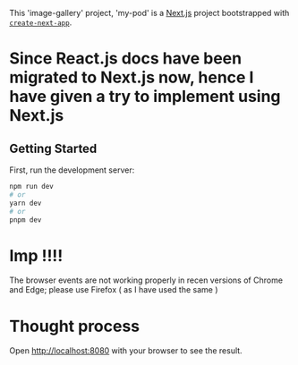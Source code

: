 This 'image-gallery' project, 'my-pod' is a [Next.js](https://nextjs.org/) project bootstrapped with [`create-next-app`](https://github.com/vercel/next.js/tree/canary/packages/create-next-app).

# Since React.js docs have been migrated to Next.js now, hence I have given a try to implement using Next.js

## Getting Started

First, run the development server:

```bash
npm run dev
# or
yarn dev
# or
pnpm dev
```

# Imp !!!!
The browser events are not working properly in recen versions of Chrome and Edge; please use Firefox (  as I have used the same ) 

# Thought process


Open [http://localhost:8080](http://localhost:8080) with your browser to see the result.

